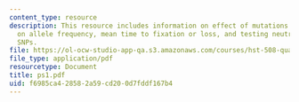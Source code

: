```yaml
---
content_type: resource
description: This resource includes information on effect of mutations and selection
  on allele frequency, mean time to fixation or loss, and testing neutrality of human
  SNPs.
file: https://ol-ocw-studio-app-qa.s3.amazonaws.com/courses/hst-508-quantitative-genomics-fall-2005/f6985ca428582a59cd200d7fddf167b4_ps1.pdf
file_type: application/pdf
resourcetype: Document
title: ps1.pdf
uid: f6985ca4-2858-2a59-cd20-0d7fddf167b4
---
```

